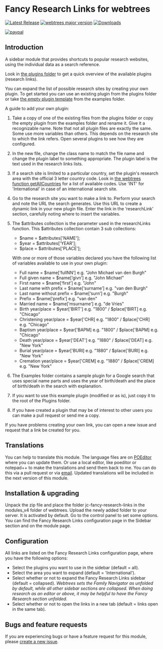 Fancy Research Links for webtrees
=================================

[![Latest Release](https://img.shields.io/github/release/JustCarmen/webtrees-fancy-research-links.svg)][1]
[![webtrees major version](https://img.shields.io/badge/webtrees-v2.1.x-green)][2]
[![Downloads](https://img.shields.io/github/downloads/JustCarmen/webtrees-fancy-research-links/total.svg)]()

[![paypal](https://www.paypalobjects.com/en_US/i/btn/btn_donateCC_LG.gif)](https://www.paypal.com/cgi-bin/webscr?cmd=_donations&business=XPBC2W85M38AS&item_name=webtrees%20modules%20by%20JustCarmen&currency_code=EUR)

Introduction
-----------
A sidebar module that provides shortcuts to popular research websites, using the individual data as a search reference.

Look in [the plugins folder][3] to get a quick overview of the available plugins (research links).

You can expand the list of possible research sites by creating your own plugin. To get started you can use an existing plugin from the plugins folder or take [the empty plugin template][4] from the examples folder.

A guide to add your own plugin:

1. Take a copy of one of the existing files from the plugins folder or copy the empty plugin from the examples folder and rename it. Give it a recognizable name. Note that not all plugin files are exactly the same. Some use more variables than others. This depends on the research site to which the link refers. Open several plugins to see how they are configured.
2. In the new file, change the class name to match the file name and change the plugin label to something appropriate. The plugin label is the text used in the research links lists.
3. If a search site is limited to a particular country, set the plugin's research area with the official 3 letter country code. Look in [the webtrees function getAllCountries][5] for a list of available codes. Use 'INT' for 'International' in case of an international search site.
3. Go to the research site you want to make a link to. Perform your search and note the URL the search generates. Use this URL to create a dynamic link in your new plugin file. Enter the link in the ‘researchLink’ section, carefully noting where to insert the variables.
4. The $attributes collection is the parameter used in the researchLinks function. This $attributes collection contain 3 sub collections:
   - $name  = $attributes['NAME'];
   - $year  = $attributes['YEAR'];
   - $place = $attributes['PLACE'];

   With one or more of those variables declared you have the following list of variables available to use in your own plugin:
   - Full name = $name[‘fullNN’] e.g. "John Michael van den Burgh"
   - Full given name = $name[‘givn’] e.g. "John Michael"
   - First name = $name[‘first’] e.g. "John"
   - Last name with prefix = $name[‘surname’] e.g. "van den Burgh"
   - Last name without prefix = $name[‘surn’] e.g. "Burgh"
   - Prefix = $name[‘prefix’] e.g. "van den"
   - Married name	= $name['msurname'] e.g. "de Vries"
   - Birth year/place = $year['BIRT'] e.g. "1800" / $place['BIRT]	e.g. "Chicago"
   - Christening year/place = $year['CHR]	e.g. "1800" / $place['CHR]	e.g. "Chicago"
   - Baptism year/place	= $year['BAPM]	e.g. "1800" / $place['BAPM]	e.g. "Chicago"
   - Death year/place = $year['DEAT'] e.g. "1880" / $place['DEAT]	e.g. "New York"
   - Burial year/place = $year['BURI] e.g. "1880" / $place['BURI]	e.g. "New York"
   - Cremation year/place = $year['CREM] e.g. "1880" / $place['CREM]	e.g. "New York"
5. The Examples folder contains a sample plugin for a Google search that uses special name parts and uses the year of birth/death and the place of birth/death in the search with explanation.
6. If you want to use this example plugin (modified or as is), just copy it to the root of the Plugins folder.
7. If you have created a plugin that may be of interest to other users you can make a pull request or send me a copy.

If you have problems creating your own link, you can open a new issue and request that a link be created for you.

Translations
------------
You can help to translate this module. The language files are on [POEditor][6] where you can update them. Or use a local editor, like poeditor or notepad++ to make the translations and send them back to me. You can do this via a pull request or via [email][7]. Updated translations will be included in the next version of this module.

Installation & upgrading
------------------------
Unpack the zip file and place the folder jc-fancy-research-links in the modules_v4 folder of webtrees. Upload the newly added folder to your server. It is activated by default. Go to the control panel to set some options. You can find the Fancy Research Links configuration page in the Sidebar section and on the module page.

Configuration
------------------------
All links are listed on the Fancy Research Links configuration page, where you have the following options:
- Select the plugins you want to use in the sidebar (default = all).
- Select the area you want to expand (default = 'International').
- Select whether or not to expand the Fancy Research Links sidebar (default = collapsed).
   _Webtrees sets the Family Navigator as unfolded by default, while all other sidebar sections are collapsed. When doing research as an editor or above, it may be helpful to have the Fancy Research section unfolded._
- Select whether or not to open the links in a new tab (default = links open in the same tab).

Bugs and feature requests
-------------------------
If you are experiencing bugs or have a feature request for this module, please [create a new issue][8].

 [1]: https://github.com/JustCarmen/webtrees-fancy-research-links/releases/latest
 [2]: https://webtrees.net/
 [3]: https://github.com/JustCarmen/webtrees-fancy-research-links/tree/main/plugins
 [4]: https://github.com/JustCarmen/webtrees-fancy-research-links/blob/main/plugins/example/EmptyPlugin.php
 [5]: https://github.com/fisharebest/webtrees/blob/main/app/Statistics/Service/CountryService.php
 [6]: https://poeditor.com/join/project?hash=VLrxy3AG3A
 [7]: mailto:carmen@justcarmen.nl
 [8]: https://github.com/JustCarmen/webtrees-fancy-research-links/issues?state=open

